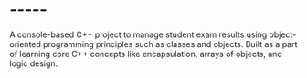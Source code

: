 # -_-_-_-_-
A console-based C++ project to manage student exam results using object-oriented programming principles such as classes and objects. Built as a part of learning core C++ concepts like encapsulation, arrays of objects, and logic design.
